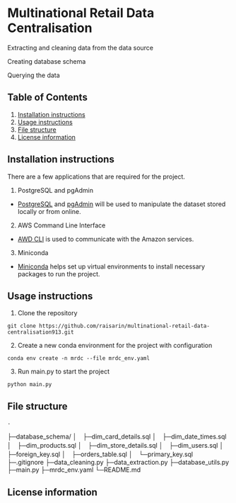 # Multinational Retail Data Centralisation 
Extracting and cleaning data from the data source 

Creating database schema 

Querying the data 

## Table of Contents 
1. [Installation instructions](#installation-instructions)
2. [Usage instructions](#usage-instructions)
3. [File structure](#file-structure)
4. [License information](#license-information)


## Installation instructions 
There are a few applications that are required for the project. 

1. PostgreSQL and pgAdmin
* [PostgreSQL](https://www.postgresql.org/download/ "https://www.postgresql.org/download/") and 
[pgAdmin](https://www.pgadmin.org/download/ "https://www.pgadmin.org/download/") will be used to manipulate the dataset stored locally or from online. 

2. AWS Command Line Interface
* [AWD CLI](https://aws.amazon.com/cli/ "https://aws.amazon.com/cli/") is used to communicate with the Amazon services.

3. Miniconda 
* [Miniconda](https://docs.conda.io/projects/miniconda/en/latest/ "https://docs.conda.io/projects/miniconda/en/latest/") helps set up virtual environments to install necessary packages to run the project. 
## Usage instructions
1. Clone the repository
```
git clone https://github.com/raisarin/multinational-retail-data-centralisation913.git
```
2. Create a new conda environment for the project with configuration
```
conda env create -n mrdc --file mrdc_env.yaml 
```
3. Run main.py to start the project 
```
python main.py 
```
## File structure
    .
├─database_schema/
│　├─dim_card_details.sql
│　├─dim_date_times.sql
│　├─dim_products.sql
│　├─dim_store_details.sql
│　├─dim_users.sql
│　├─foreign_key.sql
│　├─orders_table.sql
│　└─primary_key.sql
├─.gitignore
├─data_cleaning.py
├─data_extraction.py
├─database_utils.py
├─main.py
├─mrdc_env.yaml
└─README.md

## License information
